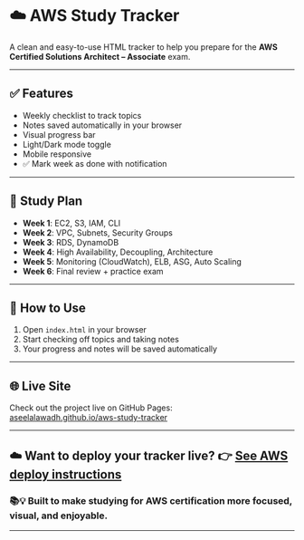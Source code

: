 
# ☁️ AWS Study Tracker

A clean and easy-to-use HTML tracker to help you prepare for the **AWS Certified Solutions Architect – Associate** exam.

---

## ✅ Features

- Weekly checklist to track topics
- Notes saved automatically in your browser
- Visual progress bar
- Light/Dark mode toggle
- Mobile responsive
- ✅ Mark week as done with notification

---

## 📅 Study Plan

- **Week 1**: EC2, S3, IAM, CLI
- **Week 2**: VPC, Subnets, Security Groups
- **Week 3**: RDS, DynamoDB
- **Week 4**: High Availability, Decoupling, Architecture
- **Week 5**: Monitoring (CloudWatch), ELB, ASG, Auto Scaling
- **Week 6**: Final review + practice exam

---

## 🚀 How to Use

1. Open `index.html` in your browser
2. Start checking off topics and taking notes
3. Your progress and notes will be saved automatically

---
## 🌐 Live Site

Check out the project live on GitHub Pages:  
[aseelalawadh.github.io/aws-study-tracker](https://aseelalawadh.github.io/aws-study-tracker/)

---

☁️ Want to deploy your tracker live? 👉 [See AWS deploy instructions](DEPLOY-AWS.md)
---

### 📚💡 Built to make studying for AWS certification more focused, visual, and enjoyable.

---

